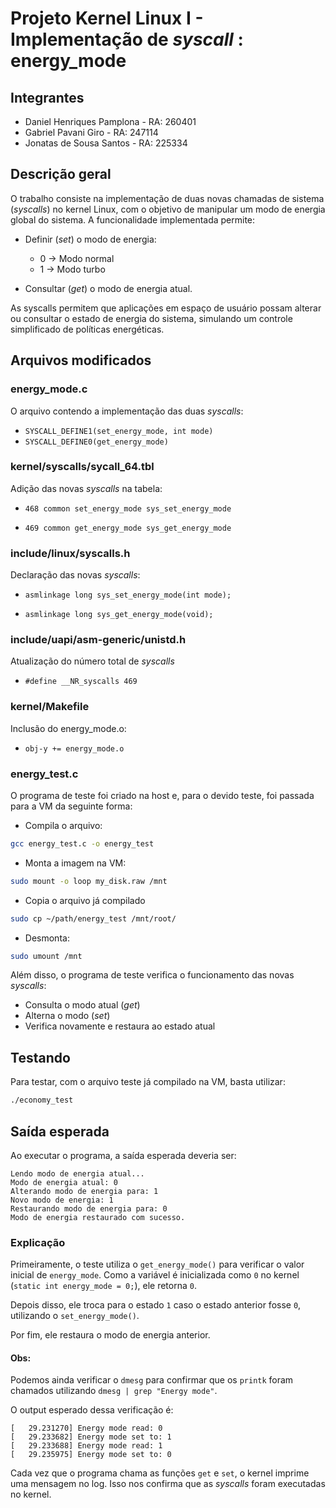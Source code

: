 # Projeto Kernel Linux I - Implementação de *syscall* : energy_mode

## Integrantes
- Daniel Henriques Pamplona - RA: 260401
- Gabriel Pavani Giro - RA: 247114
- Jonatas de Sousa Santos - RA: 225334

## Descrição geral

O trabalho consiste na implementação de duas novas chamadas de sistema (*syscalls*) no kernel Linux, com o objetivo de manipular um modo de energia global do sistema. A funcionalidade implementada permite:

- Definir (*set*) o modo de energia:

  - 0 → Modo normal
  - 1 → Modo turbo

- Consultar (*get*) o modo de energia atual.

As syscalls permitem que aplicações em espaço de usuário possam alterar ou consultar o estado de energia do sistema, simulando um controle simplificado de políticas energéticas.

## Arquivos modificados

### energy_mode.c
  
O arquivo contendo a implementação das duas *syscalls*:

- ```SYSCALL_DEFINE1(set_energy_mode, int mode) ```
- ```SYSCALL_DEFINE0(get_energy_mode)```

### kernel/syscalls/sycall_64.tbl

Adição das novas *syscalls* na tabela:

- ```468 common set_energy_mode sys_set_energy_mode```

- ```469 common get_energy_mode sys_get_energy_mode```

### include/linux/syscalls.h

Declaração das novas *syscalls*:

- ```asmlinkage long sys_set_energy_mode(int mode); ```

- ```asmlinkage long sys_get_energy_mode(void); ```

### include/uapi/asm-generic/unistd.h

Atualização do número total de *syscalls*

- ```#define __NR_syscalls 469```

### kernel/Makefile

Inclusão do energy_mode.o:

- ```obj-y += energy_mode.o```

### energy_test.c

O programa de teste foi criado na host e, para o devido teste, foi passada para a VM da seguinte forma:

- Compila o arquivo:
```bash
gcc energy_test.c -o energy_test
```

- Monta a imagem na VM:
```bash
sudo mount -o loop my_disk.raw /mnt
```

- Copia o arquivo já compilado
```bash
sudo cp ~/path/energy_test /mnt/root/
```

- Desmonta:
```bash
sudo umount /mnt
```

Além disso, o programa de teste verifica o funcionamento das novas *syscalls*:

- Consulta o modo atual (*get*)
- Alterna o modo (*set*)
- Verifica novamente e restaura ao estado atual

## Testando

Para testar, com o arquivo teste já compilado na VM, basta utilizar:

```bash
./economy_test
```
## Saída esperada

Ao executar o programa, a saída esperada deveria ser:
```
Lendo modo de energia atual...
Modo de energia atual: 0
Alterando modo de energia para: 1
Novo modo de energia: 1
Restaurando modo de energia para: 0
Modo de energia restaurado com sucesso.
```

### Explicação

Primeiramente, o teste utiliza o ```get_energy_mode()``` para verificar o valor inicial de ```energy_mode```. Como a variável é inicializada como ```0``` no kernel (```static int energy_mode = 0;```), ele retorna ```0```.

Depois disso, ele troca para o estado ```1``` caso o estado anterior fosse ```0```, utilizando o ```set_energy_mode()```.

Por fim, ele restaura o modo de energia anterior.

#### Obs:
Podemos ainda verificar o ```dmesg``` para confirmar que os ```printk``` foram chamados utilizando ```dmesg | grep "Energy mode"```.

O output esperado dessa verificação é:

```
[   29.231270] Energy mode read: 0
[   29.233682] Energy mode set to: 1
[   29.233688] Energy mode read: 1
[   29.235975] Energy mode set to: 0
```

Cada vez que o programa chama as funções ```get``` e ```set```, o kernel imprime uma mensagem no log. Isso nos confirma que as *syscalls* foram executadas no kernel.

